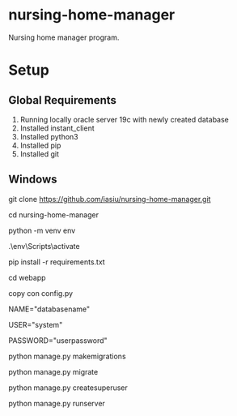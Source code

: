 # nursing-home-manager

Nursing home manager program.

# Setup

## Global Requirements

1. Running locally oracle server 19c with newly created database
2. Installed instant_client
3. Installed python3
4. Installed pip
5. Installed git

## Windows

git clone https://github.com/iasiu/nursing-home-manager.git

cd nursing-home-manager

python -m venv env

.\env\Scripts\activate

pip install -r requirements.txt

cd webapp

copy con config.py

NAME="databasename"

USER="system"

PASSWORD="userpassword"

python manage.py makemigrations

python manage.py migrate

python manage.py createsuperuser

python manage.py runserver
